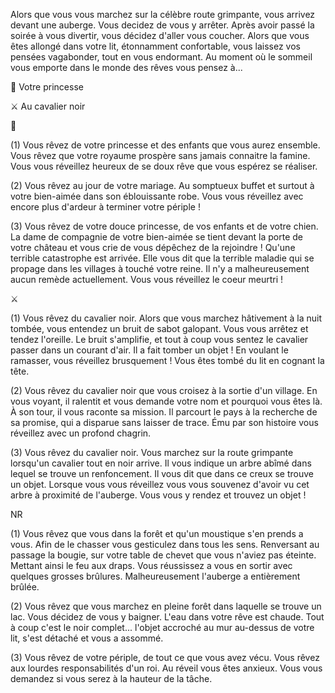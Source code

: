 Alors que vous vous marchez sur la célèbre route grimpante, vous arrivez devant une auberge. Vous decidez de vous y arrêter. Après avoir passé la soirée à vous divertir, vous décidez d'aller vous coucher. Alors que vous êtes allongé dans votre lit, étonnamment confortable, vous laissez vos pensées vagabonder, tout en vous endormant. Au moment où le sommeil vous emporte dans le monde des rêves vous pensez à...

👸 Votre princesse

⚔ Au cavalier noir


👸

(1) Vous rêvez de votre princesse et des enfants que vous aurez ensemble. Vous rêvez que votre royaume prospère sans jamais connaitre la famine. Vous vous réveillez heureux de se doux rêve que vous espérez se réaliser.

(2) Vous rêvez au jour de votre mariage. Au somptueux buffet et surtout à votre bien-aimée dans son éblouissante robe. Vous vous réveillez avec encore plus d'ardeur à terminer votre périple !

(3) Vous rêvez de votre douce princesse, de vos enfants et de votre chien. La dame de compagnie de votre bien-aimée se tient devant la porte de votre château et vous crie de vous dépêchez de la rejoindre ! Qu'une terrible catastrophe est arrivée. Elle vous dit que la terrible maladie qui se propage dans les villages à touché votre reine. Il n'y a malheureusement aucun remède actuellement. Vous vous réveillez le coeur meurtri !


⚔

(1) Vous rêvez du cavalier noir. Alors que vous marchez hâtivement à la nuit tombée, vous entendez un bruit de sabot galopant. Vous vous arrêtez et tendez l'oreille. Le bruit s'amplifie, et tout à coup vous sentez le cavalier passer dans un courant d'air. Il a fait tomber un objet ! En voulant le ramasser, vous réveillez brusquement ! Vous êtes tombé du lit en cognant la tête.

(2) Vous rêvez du cavalier noir que vous croisez à la sortie d'un village. En vous voyant, il ralentit et vous demande votre nom et pourquoi vous êtes là. À son tour, il vous raconte sa mission. Il parcourt le pays à la recherche de sa promise, qui a disparue sans laisser de trace. Ému par son histoire vous réveillez avec un profond chagrin.

(3) Vous rêvez du cavalier noir. Vous marchez sur la route grimpante lorsqu'un cavalier tout en noir arrive. Il vous indique un arbre abîmé dans lequel se trouve un renfoncement. Il vous dit que dans ce creux se trouve un objet. Lorsque vous vous réveillez vous vous souvenez d'avoir vu cet arbre à proximité de l'auberge. Vous vous y rendez et trouvez un objet !

NR

(1) Vous rêvez que vous dans la forêt et qu'un moustique s'en prends a vous. Afin de le chasser vous gesticulez dans tous les sens. Renversant au passage la bougie, sur votre table de chevet que vous n'aviez pas éteinte. Mettant ainsi le feu aux draps. Vous réussissez a vous en sortir avec quelques grosses brûlures. Malheureusement l'auberge a entièrement brûlée.

(2) Vous rêvez que vous marchez en pleine forêt dans laquelle se trouve un lac. Vous décidez de vous y baigner. L'eau dans votre rêve est chaude. Tout à coup c'est le noir complet... l'objet accroché au mur au-dessus de votre lit, s'est détaché et vous a assommé.

(3) Vous rêvez de votre périple, de tout ce que vous avez vécu. Vous rêvez aux lourdes responsabilités d'un roi. Au réveil vous êtes anxieux. Vous vous demandez si vous serez à la hauteur de la tâche.
